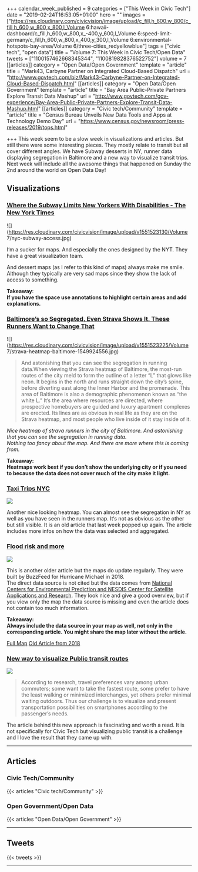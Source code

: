 +++
calendar_week_published = 9
categories = ["This Week in Civic Tech"]
date = "2019-02-24T16:53:05+01:00"
hero = ""
images = ["https://res.cloudinary.com/civicvision/image/upload/c_fill,h_600,w_800/c_fill,h_600,w_800,x_800,l_Volume 6:hawaii-dashboard/c_fill,h_600,w_800,x_-400,y_600,l_Volume 6:speed-limit-germany/c_fill,h_600,w_800,x_400,y_300,l_Volume 6:environmental-hotspots-bay-area/Volume 6/three-cities_redyellowblue"]
tags = ["civic tech", "open data"]
title = "Volume 7: This Week in Civic Tech/Open Data"
tweets = ["1100157462668345344", "1100819828376522752"]
volume = 7
[[articles]]
category = "Open Data/Open Government"
template = "article"
title = "Mark43, Carbyne Partner on Integrated Cloud-Based Dispatch"
url = "http://www.govtech.com/biz/Mark43-Carbyne-Partner-on-Integrated-Cloud-Based-Dispatch.html"
[[articles]]
category = "Open Data/Open Government"
template = "article"
title = "Bay Area Public-Private Partners Explore Transit Data Mashup"
url = "http://www.govtech.com/gov-experience/Bay-Area-Public-Private-Partners-Explore-Transit-Data-Mashup.html"
[[articles]]
category = "Civic tech/Community"
template = "article"
title = "Census Bureau Unveils New Data Tools and Apps at Technology Demo Day"
url = "https://www.census.gov/newsroom/press-releases/2019/tops.html"

+++
This week seem to be a slow week in visualizations and articles. But still there were some interesting pieces. They mostly relate to transit but all cover different angles. We have Subway desserts in NY, runner data displaying segregation in Baltimore and a new way to visualize transit trips.  
Next week will include all the awesome things that happened on Sunday the 2nd around the world on Open Data Day!

## Visualizations

### [Where the Subway Limits New Yorkers With Disabilities - The New York Times](https://www.nytimes.com/interactive/2019/02/11/nyregion/nyc-subway-access.html)

![](https://res.cloudinary.com/civicvision/image/upload/v1551523130/Volume 7/nyc-subway-access.jpg)

I‘m a sucker for maps. And especially the ones designed by the NYT. They have a great visualization team.

And dessert maps (as I refer to this kind of maps) always make me smile. Although they typically are very sad maps since they show the lack of access to something.

**Takeaway**:  
**If you have the space use annotations to highlight certain areas and add explanations.**

### [Baltimore’s so Segregated, Even Strava Shows It. These Runners Want to Change That](https://www.runnersworld.com/runners-stories/a26131774/baltimore-segregated-strava-heatmap/)

![](https://res.cloudinary.com/civicvision/image/upload/v1551523225/Volume 7/strava-heatmap-baltimore-1549924556.jpg)

> And astonishing that you can see the segregation in running data.When viewing the Strava heatmap of Baltimore, the most-run routes of the city meld to form the outline of a letter “L” that glows like neon. It begins in the north and runs straight down the city’s spine, before diverting east along the Inner Harbor and the promenade. This area of Baltimore is also a demographic phenomenon known as “the white L.” It’s the area where resources are directed, where prospective homebuyers are guided and luxury apartment complexes are erected. Its lines are as obvious in real life as they are on the Strava heatmap, and most people who live inside of it stay inside of it.

_Nice heatmap of strava runners in the city of Baltimore. And astonishing that you can see the segregation in running data.  
Nothing too fancy about the map. And there are more where this is coming from._

**Takeaway:  
Heatmaps work best if you don’t show the underlying city or if you need to because the data does not cover much of the city make it light.**

### [Taxi Trips NYC](https://towardsdatascience.com/if-taxi-trips-were-fireflies-1-3-billion-nyc-taxi-trips-plotted-b34e89f96cfa)

![](https://res.cloudinary.com/civicvision/image/upload/v1551631027/Volume%207/taxi-trips-ny.png)

Another nice looking heatmap. You can almost see the segregation in NY as well as you have seen in the runners map. It‘s not as obvious as the other but still visible. It is an old article that last week popped up again. The article includes more infos on how the data was selected and aggregated.

### [Flood risk and more](https://www.buzzfeednews.com/article/peteraldhous/hurricane-michael-latest-path-rainfall)

![](https://res.cloudinary.com/civicvision/image/upload/v1551630445/Volume%207/flood-risk-us.png)

This is another older article but the maps do update regularly. They were built by BuzzFeed for Hurricane Michael in 2018.   
The direct data source is not cited but the data comes from [National Centers for Environmental Prediction and NESDIS Center for Satellite Applications and Research](https://www.ncep.noaa.gov). They look nice and give a good overview, but if you view only the map the data source is missing and even the article does not contain too much information. 

**Takeaway:**   
**Always include the data source in your map as well, not only in the corresponding article. You might share the map later without the article.**

[Full Map](https://data.buzzfeed.com/projects/hurricane-files/us-flood.html)
[Old Article from 2018](https://www.buzzfeednews.com/article/peteraldhous/hurricane-michael-latest-path-rainfall)

### [New way to visualize Public transit routes](https://infovis-mannheim.de/apviad/projects/desite/)

![](https://res.cloudinary.com/civicvision/image/upload/v1551523546/shortroute.png)

> According to research, travel preferences vary among urban commuters; some want to take the fastest route, some prefer to have the least walking or minimized interchanges, yet others prefer minimal waiting outdoors. Thus our challenge is to visualize and present transportation possibilities on smartphones according to the passenger’s needs.

The article behind this new approach is fascinating and worth a read. It is not specifically for Civic Tech but visualizing public transit is a challenge and I love the result that they came up with.

<hr />

## Articles

### Civic Tech/Community

{{< articles "Civic tech/Community" >}}

### Open Government/Open Data

{{< articles "Open Data/Open Government" >}}

<hr />

## Tweets

{{< tweets >}}

<hr />